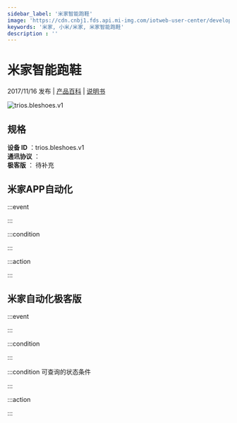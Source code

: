 ```yaml
---
sidebar_label: '米家智能跑鞋'
image: 'https://cdn.cnbj1.fds.api.mi-img.com/iotweb-user-center/developer_1678870888927A76DeWC6.png?GalaxyAccessKeyId=AKVGLQWBOVIRQ3XLEW&Expires=9223372036854775807&Signature=J1aIPXjN4i9pGxM40a4g6w2CIbA='
keywords: '米家, 小米/米家, 米家智能跑鞋'
description : ''
---
```

# 米家智能跑鞋

2017/11/16 发布 | [产品百科](https://home.mi.com/webapp/content/baike/product/index.html?model=trios.bleshoes.v1/) | [说明书](https://home.mi.com/views/introduction.html?model=trios.bleshoes.v1&region=cn)

![trios.bleshoes.v1](https://cdn.cnbj1.fds.api.mi-img.com/iotweb-user-center/developer_1678870888927A76DeWC6.png?GalaxyAccessKeyId=AKVGLQWBOVIRQ3XLEW&Expires=9223372036854775807&Signature=J1aIPXjN4i9pGxM40a4g6w2CIbA=)

## 规格  
> 
**设备 ID** ：trios.bleshoes.v1  
**通讯协议** ：  
**极客版**  ： 待补充 


## 米家APP自动化  

:::event  

:::

:::condition  

:::

:::action   

:::

## 米家自动化极客版  

:::event  

:::

:::condition  

:::

:::condition 可查询的状态条件  

:::

:::action  

:::

        
